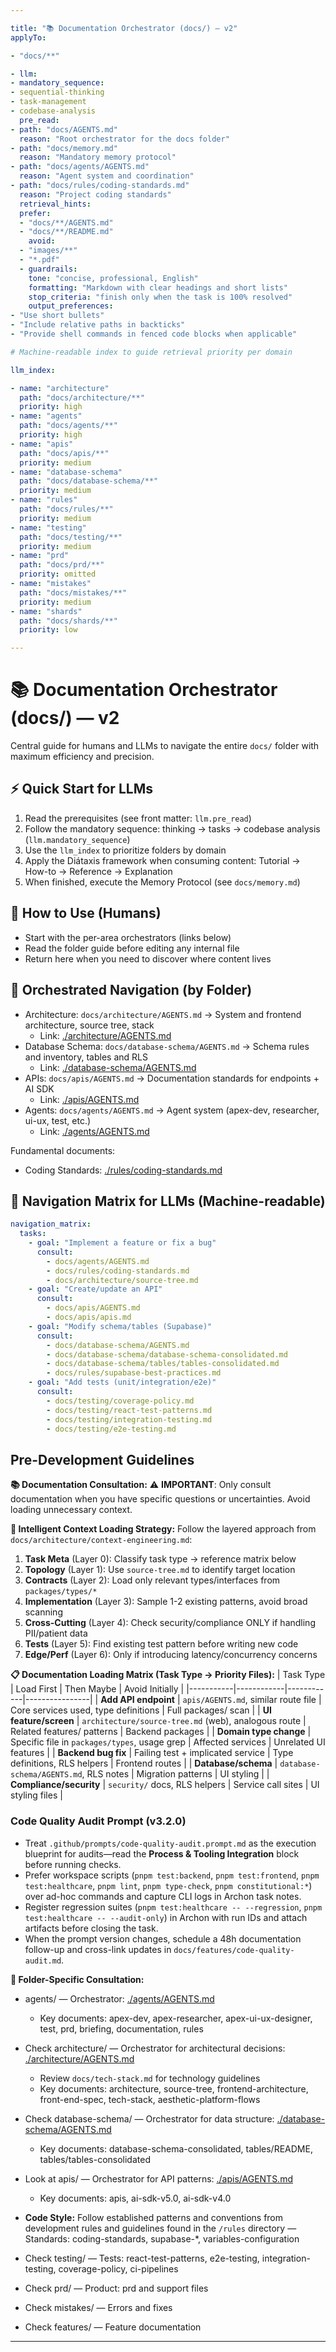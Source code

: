 ```yaml
---

title: "📚 Documentation Orchestrator (docs/) — v2"
applyTo:

- "docs/**"

- llm:
- mandatory_sequence:
- sequential-thinking
- task-management
- codebase-analysis
  pre_read:
- path: "docs/AGENTS.md"
  reason: "Root orchestrator for the docs folder"
- path: "docs/memory.md"
  reason: "Mandatory memory protocol"
- path: "docs/agents/AGENTS.md"
  reason: "Agent system and coordination"
- path: "docs/rules/coding-standards.md"
  reason: "Project coding standards"
  retrieval_hints:
  prefer:
  - "docs/**/AGENTS.md"
  - "docs/**/README.md"
    avoid:
  - "images/**"
  - "*.pdf"
  - guardrails:
    tone: "concise, professional, English"
    formatting: "Markdown with clear headings and short lists"
    stop_criteria: "finish only when the task is 100% resolved"
    output_preferences:
- "Use short bullets"
- "Include relative paths in backticks"
- "Provide shell commands in fenced code blocks when applicable"

# Machine-readable index to guide retrieval priority per domain

llm_index:

- name: "architecture"
  path: "docs/architecture/**"
  priority: high
- name: "agents"
  path: "docs/agents/**"
  priority: high
- name: "apis"
  path: "docs/apis/**"
  priority: medium
- name: "database-schema"
  path: "docs/database-schema/**"
  priority: medium
- name: "rules"
  path: "docs/rules/**"
  priority: medium
- name: "testing"
  path: "docs/testing/**"
  priority: medium
- name: "prd"
  path: "docs/prd/**"
  priority: omitted
- name: "mistakes"
  path: "docs/mistakes/**"
  priority: medium
- name: "shards"
  path: "docs/shards/**"
  priority: low

---
```


# 📚 Documentation Orchestrator (docs/) — v2

Central guide for humans and LLMs to navigate the entire `docs/` folder with maximum efficiency and precision.

## ⚡ Quick Start for LLMs

1. Read the prerequisites (see front matter: `llm.pre_read`)
2. Follow the mandatory sequence: thinking → tasks → codebase analysis (`llm.mandatory_sequence`)
3. Use the `llm_index` to prioritize folders by domain
4. Apply the Diátaxis framework when consuming content: Tutorial → How-to → Reference → Explanation
5. When finished, execute the Memory Protocol (see `docs/memory.md`)

## 🔎 How to Use (Humans)

- Start with the per-area orchestrators (links below)
- Read the folder guide before editing any internal file
- Return here when you need to discover where content lives

## 🧭 Orchestrated Navigation (by Folder)

- Architecture: `docs/architecture/AGENTS.md` → System and frontend architecture, source tree, stack
  - Link: [./architecture/AGENTS.md](./architecture/AGENTS.md)
- Database Schema: `docs/database-schema/AGENTS.md` → Schema rules and inventory, tables and RLS
  - Link: [./database-schema/AGENTS.md](./database-schema/AGENTS.md)
- APIs: `docs/apis/AGENTS.md` → Documentation standards for endpoints + AI SDK
  - Link: [./apis/AGENTS.md](./apis/AGENTS.md)
- Agents: `docs/agents/AGENTS.md` → Agent system (apex-dev, researcher, ui-ux, test, etc.)
  - Link: [./agents/AGENTS.md](./agents/AGENTS.md)

Fundamental documents:

- Coding Standards: [./rules/coding-standards.md](./rules/coding-standards.md)

## 🧭 Navigation Matrix for LLMs (Machine-readable)

```yaml
navigation_matrix:
  tasks:
    - goal: "Implement a feature or fix a bug"
      consult:
        - docs/agents/AGENTS.md
        - docs/rules/coding-standards.md
        - docs/architecture/source-tree.md
    - goal: "Create/update an API"
      consult:
        - docs/apis/AGENTS.md
        - docs/apis/apis.md
    - goal: "Modify schema/tables (Supabase)"
      consult:
        - docs/database-schema/AGENTS.md
        - docs/database-schema/database-schema-consolidated.md
        - docs/database-schema/tables/tables-consolidated.md
        - docs/rules/supabase-best-practices.md
    - goal: "Add tests (unit/integration/e2e)"
      consult:
        - docs/testing/coverage-policy.md
        - docs/testing/react-test-patterns.md
        - docs/testing/integration-testing.md
        - docs/testing/e2e-testing.md
```

## Pre-Development Guidelines

**📚 Documentation Consultation:**
⚠️ **IMPORTANT**: Only consult documentation when you have specific questions or uncertainties. Avoid loading unnecessary context.

**🎯 Intelligent Context Loading Strategy:**
Follow the layered approach from `docs/architecture/context-engineering.md`:
1. **Task Meta** (Layer 0): Classify task type → reference matrix below
2. **Topology** (Layer 1): Use `source-tree.md` to identify target location  
3. **Contracts** (Layer 2): Load only relevant types/interfaces from `packages/types/*`
4. **Implementation** (Layer 3): Sample 1-2 existing patterns, avoid broad scanning
5. **Cross-Cutting** (Layer 4): Check security/compliance ONLY if handling PII/patient data
6. **Tests** (Layer 5): Find existing test pattern before writing new code
7. **Edge/Perf** (Layer 6): Only if introducing latency/concurrency concerns

**📋 Documentation Loading Matrix (Task Type → Priority Files):**
| Task Type | Load First | Then Maybe | Avoid Initially |
|-----------|------------|------------|----------------|
| **Add API endpoint** | `apis/AGENTS.md`, similar route file | Core services used, type definitions | Full packages/ scan |
| **UI feature/screen** | `architecture/source-tree.md` (web), analogous route | Related features/ patterns | Backend packages |
| **Domain type change** | Specific file in `packages/types`, usage grep | Affected services | Unrelated UI features |
| **Backend bug fix** | Failing test + implicated service | Type definitions, RLS helpers | Frontend routes |
| **Database/schema** | `database-schema/AGENTS.md`, RLS notes | Migration patterns | UI styling |
| **Compliance/security** | `security/` docs, RLS helpers | Service call sites | UI styling files |

### Code Quality Audit Prompt (v3.2.0)
- Treat `.github/prompts/code-quality-audit.prompt.md` as the execution blueprint for audits—read the **Process & Tooling Integration** block before running checks.
- Prefer workspace scripts (`pnpm test:backend`, `pnpm test:frontend`, `pnpm test:healthcare`, `pnpm lint`, `pnpm type-check`, `pnpm constitutional:*`) over ad-hoc commands and capture CLI logs in Archon task notes.
- Register regression suites (`pnpm test:healthcare -- --regression`, `pnpm test:healthcare -- --audit-only`) in Archon with run IDs and attach artifacts before closing the task.
- When the prompt version changes, schedule a 48h documentation follow-up and cross-link updates in `docs/features/code-quality-audit.md`.

**📂 Folder-Specific Consultation:**

- agents/ — Orchestrator: [./agents/AGENTS.md](./agents/AGENTS.md)
  - Key documents: apex-dev, apex-researcher, apex-ui-ux-designer, test, prd, briefing, documentation, rules

- Check architecture/ — Orchestrator for architectural decisions: [./architecture/AGENTS.md](./architecture/AGENTS.md)
  - Review `docs/tech-stack.md` for technology guidelines
  - Key documents: architecture, source-tree, frontend-architecture, front-end-spec, tech-stack, aesthetic-platform-flows

- Check database-schema/ — Orchestrator for data structure: [./database-schema/AGENTS.md](./database-schema/AGENTS.md)
  - Key documents: database-schema-consolidated, tables/README, tables/tables-consolidated
- Look at apis/ — Orchestrator for API patterns: [./apis/AGENTS.md](./apis/AGENTS.md)
  - Key documents: apis, ai-sdk-v5.0, ai-sdk-v4.0
- **Code Style:** Follow established patterns and conventions from development rules and guidelines found in the `/rules` directory — Standards: coding-standards, supabase-*, variables-configuration
- Check testing/ — Tests: react-test-patterns, e2e-testing, integration-testing, coverage-policy, ci-pipelines
- Check prd/ — Product: prd and support files
- Check mistakes/ — Errors and fixes
- Check features/ — Feature documentation

---

